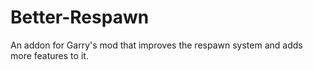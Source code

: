 # Better-Respawn
An addon for Garry's mod that improves the respawn system and adds more features to it.
